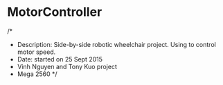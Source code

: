 # MotorController
/*
 * Description: Side-by-side robotic wheelchair project. Using to control motor speed.
 * Date: started on 25 Sept 2015
 * Vinh Nguyen and Tony Kuo project
 * Mega 2560
 */
